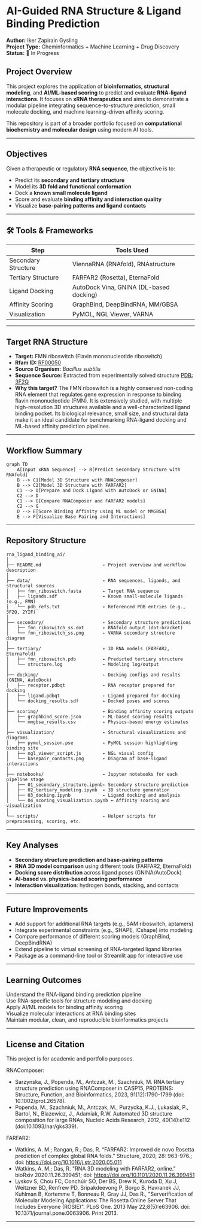 # AI-Guided RNA Structure & Ligand Binding Prediction

**Author:** Iker Zapirain Gysling  
**Project Type:** Cheminformatics + Machine Learning + Drug Discovery
**Status:** 🚧 In Progress  

## Project Overview

This project explores the application of **bioinformatics, structural modeling**, and **AI/ML-based scoring** to predict and evaluate **RNA-ligand interactions**. It focuses on **xRNA therapeutics** and aims to demonstrate a modular pipeline integrating sequence-to-structure prediction, small molecule docking, and machine learning–driven affinity scoring.

This repository is part of a broader portfolio focused on **computational biochemistry and molecular design** using modern AI tools.

---

## Objectives

Given a therapeutic or regulatory **RNA sequence**, the objective is to:

- Predict its **secondary and tertiary structure**
- Model its **3D fold and functional conformation**
- Dock a **known small molecule ligand**
- Score and evaluate **binding affinity and interaction quality**
- Visualize **base-pairing patterns and ligand contacts**

---

## 🛠️ Tools & Frameworks

| Step                       | Tools Used                                           |
|----------------------------|------------------------------------------------------|
| Secondary Structure        | ViennaRNA (RNAfold), RNAstructure                   |
| Tertiary Structure         | FARFAR2 (Rosetta), EternaFold                        |
| Ligand Docking             | AutoDock Vina, GNINA (DL-based docking)              |
| Affinity Scoring           | GraphBind, DeepBindRNA, MM/GBSA                     |
| Visualization              | PyMOL, NGL Viewer, VARNA                            |

---

## Target RNA Structure

- **Target:** FMN riboswitch (Flavin mononucleotide riboswitch)  
- **Rfam ID:** [RF00050](https://rfam.org/family/RF00050)  
- **Source Organism:** *Bacillus subtilis*  
- **Sequence Source:** Extracted from experimentally solved structure [PDB: 3F2Q](https://www.rcsb.org/structure/3F2Q)  
- **Why this target?** The FMN riboswitch is a highly conserved non-coding RNA element that regulates gene expression in response to binding flavin mononucleotide (FMN). It is extensively studied, with multiple high-resolution 3D structures available and a well-characterized ligand binding pocket. Its biological relevance, small size, and structural data make it an ideal candidate for benchmarking RNA-ligand docking and ML-based affinity prediction pipelines.

---

## Workflow Summary

```mermaid
graph TD
    A[Input xRNA Sequence] --> B[Predict Secondary Structure with RNAfold]
    B --> C1[Model 3D Structure with RNAComposer]
    B --> C2[Model 3D Structure with FARFAR2]
    C1 --> D[Prepare and Dock Ligand with AutoDock or GNINA]
    C2 --> D
    C1 --> G[Compare RNAComposer and FARFAR2 models]
    C2 --> G
    D --> E[Score Binding Affinity using ML model or MMGBSA]
    E --> F[Visualize Base Pairing and Interactions]
```

---

## Repository Structure

```text
rna_ligand_binding_ai/
│
├── README.md                       ← Project overview and workflow description
│
├── data/                           ← RNA sequences, ligands, and structural sources
│   ├── fmn_riboswitch.fasta        ← Target RNA sequence
│   ├── ligands.sdf                 ← Known small-molecule ligands (e.g., FMN)
│   └── pdb_refs.txt                ← Referenced PDB entries (e.g., 3F2Q, 2YIF)
│
├── secondary/                      ← Secondary structure predictions
│   ├── fmn_riboswitch_ss.dot       ← RNAfold output (dot-bracket)
│   └── fmn_riboswitch_ss.png       ← VARNA secondary structure diagram
│
├── tertiary/                       ← 3D RNA models (FARFAR2, EternaFold)
│   ├── fmn_riboswitch.pdb          ← Predicted tertiary structure
│   └── structure.log               ← Modeling log/output
│
├── docking/                        ← Docking configs and results (GNINA, AutoDock)
│   ├── receptor.pdbqt              ← RNA receptor prepared for docking
│   ├── ligand.pdbqt                ← Ligand prepared for docking
│   └── docking_results.sdf         ← Docked poses and scores
│
├── scoring/                        ← Binding affinity scoring outputs
│   ├── graphbind_score.json        ← ML-based scoring results
│   └── mmgbsa_results.csv          ← Physics-based energy estimates
│
├── visualization/                  ← Structural visualizations and diagrams
│   ├── pymol_session.pse           ← PyMOL session highlighting binding site
│   ├── ngl_viewer_script.js        ← NGL visual config
│   └── basepair_contacts.png       ← Diagram of base-ligand interactions
│
├── notebooks/                      ← Jupyter notebooks for each pipeline stage
│   ├── 01_secondary_structure.ipynb← Secondary structure prediction
│   ├── 02_tertiary_modeling.ipynb  ← 3D structure generation
│   ├── 03_docking.ipynb            ← Ligand docking and analysis
│   └── 04_scoring_visualization.ipynb ← Affinity scoring and visualization
│
└── scripts/                        ← Helper scripts for preprocessing, scoring, etc.
```

---

## Key Analyses

- **Secondary structure prediction and base-pairing patterns**
- **RNA 3D model comparison** using different tools (FARFAR2, EternaFold)
- **Docking score distribution** across ligand poses (GNINA/AutoDock)
- **AI-based vs. physics-based scoring performance**
- **Interaction visualization**: hydrogen bonds, stacking, and contacts

---

## Future Improvements

- Add support for additional RNA targets (e.g., SAM riboswitch, aptamers)
- Integrate experimental constraints (e.g., SHAPE, ICshape) into modeling
- Compare performance of different scoring models (GraphBind, DeepBindRNA)
- Extend pipeline to virtual screening of RNA-targeted ligand libraries
- Package as a command-line tool or Streamlit app for interactive use

---

## Learning Outcomes

Understand the RNA-ligand binding prediction pipeline  
Use RNA-specific tools for structure modeling and docking  
Apply AI/ML models for binding affinity scoring  
Visualize molecular interactions at RNA binding sites  
Maintain modular, clean, and reproducible bioinformatics projects

---

## License and Citation

This project is for academic and portfolio purposes.  

RNAComposer:
- Sarzynska, J., Popenda, M., Antczak, M., Szachniuk, M. RNA tertiary structure prediction using RNAComposer in CASP15, PROTEINS: Structure, Function, and Bioinformatics, 2023, 91(12):1790-1799 (doi: 10.1002/prot.26578).
- Popenda, M., Szachniuk, M., Antczak, M., Purzycka, K.J., Lukasiak, P., Bartol, N., Blazewicz, J., Adamiak, R.W. Automated 3D structure composition for large RNAs, Nucleic Acids Research, 2012, 40(14):e112 (doi:10.1093/nar/gks339).

FARFAR2:
- Watkins, A. M.; Rangan, R.; Das, R. “FARFAR2: Improved de novo Rosetta prediction of complex global RNA folds.” Structure, 2020, 28: 963-976.; doi: https://doi.org/10.1016/j.str.2020.05.011
- Watkins, A. M.; Das, R. "RNA 3D modeling with FARFAR2, online." bioRxiv 2020.11.26.399451; doi: https://doi.org/10.1101/2020.11.26.399451
- Lyskov S, Chou FC, Conchúir SÓ, Der BS, Drew K, Kuroda D, Xu J, Weitzner BD, Renfrew PD, Sripakdeevong P, Borgo B, Havranek JJ, Kuhlman B, Kortemme T, Bonneau R, Gray JJ, Das R., "Serverification of Molecular Modeling Applications: The Rosetta Online Server That Includes Everyone (ROSIE)". PLoS One. 2013 May 22;8(5):e63906. doi: 10.1371/journal.pone.0063906. Print 2013.

---
